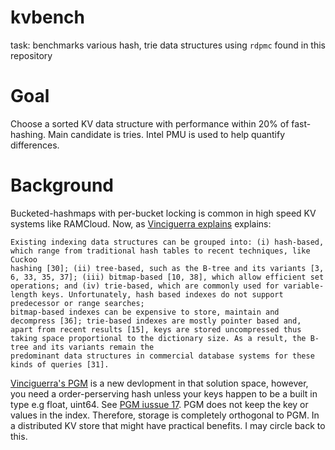 # kvbench
task: benchmarks various hash, trie data structures using `rdpmc` found in this repository

# Goal

Choose a sorted KV data structure with performance within 20% of fast-hashing. Main candidate is tries. Intel PMU is used to help quantify differences.

# Background

Bucketed-hashmaps with per-bucket locking is common in high speed KV systems like RAMCloud. Now, as [Vinciguerra explains](http://www.vldb.org/pvldb/vol13/p1162-ferragina.pdf) explains:

```
Existing indexing data structures can be grouped into: (i) hash-based, which range from traditional hash tables to recent techniques, like Cuckoo
hashing [30]; (ii) tree-based, such as the B-tree and its variants [3, 6, 33, 35, 37]; (iii) bitmap-based [10, 38], which allow efficient set operations; and (iv) trie-based, which are commonly used for variable-length keys. Unfortunately, hash based indexes do not support predecessor or range searches;
bitmap-based indexes can be expensive to store, maintain and decompress [36]; trie-based indexes are mostly pointer based and, apart from recent results [15], keys are stored uncompressed thus taking space proportional to the dictionary size. As a result, the B-tree and its variants remain the
predominant data structures in commercial database systems for these kinds of queries [31].
```

[Vinciguerra's PGM](https://github.com/gvinciguerra/PGM-index) is a new devlopment in that solution space, however, you need a order-perserving hash unless your keys happen to be a built in type e.g float, uint64. See [PGM iussue 17](https://github.com/gvinciguerra/PGM-index/issues/17). PGM does not keep the key or values in the index. Therefore, storage is completely orthogonal to PGM. In a distributed KV store that might have practical benefits. I may circle back to this.
